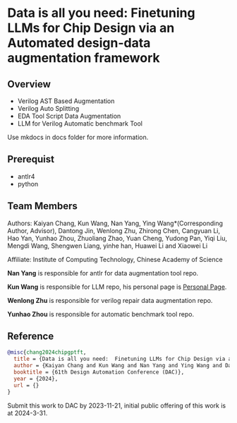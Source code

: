 # Data is all you need:  Finetuning LLMs for Chip Design via an Automated design-data augmentation framework

## Overview

- Verilog AST Based Augmentation
- Verilog Auto Splitting
- EDA Tool Script Data Augmentation
- LLM for Verilog Automatic benchmark Tool

Use mkdocs in docs folder for more information.

## Prerequist

- antlr4
- python


## Team Members

Authors: Kaiyan Chang, Kun Wang, Nan Yang, Ying Wang*(Corresponding Author, Advisor), Dantong Jin, Wenlong Zhu, Zhirong Chen, Cangyuan Li, Hao Yan, Yunhao Zhou, Zhuoliang Zhao, Yuan Cheng, Yudong Pan, Yiqi Liu, Mengdi Wang, Shengwen Liang, yinhe han, Huawei Li and Xiaowei Li

Affiliate: Institute of Computing Technology, Chinese Academy of Science

**Nan Yang** is responsible for antlr for data augmentation tool repo.

**Kun Wang** is responsible for LLM repo, his personal page is [Personal Page](https://github.com/fireceW).

**Wenlong Zhu** is responsible for verilog repair data augmentation repo.

**Yunhao Zhou** is responsible for automatic benchmark tool repo.







## Reference
```bibtex
@misc{chang2024chipgptft,
  title = {Data is all you need:  Finetuning LLMs for Chip Design via an Automated design-data augmentation framework},
  author = {Kaiyan Chang and Kun Wang and Nan Yang and Ying Wang and Dantong Jin and Wenlong Zhu and Zhirong Chen and Cangyuan Li and Hao Yan and Yunhao Zhou and Zhuoliang Zhao and Yuan Cheng and Yudong Pan and Yiqi Liu and Mengdi Wang and Shengwen Liang and yinhe han and Huawei Li and Xiaowei Li},
  booktitle = {61th Design Automation Conference (DAC)},
  year = {2024},
  url = {}
}
```

Submit this work to DAC by 2023-11-21, initial public offering of this work is at 2024-3-31.
